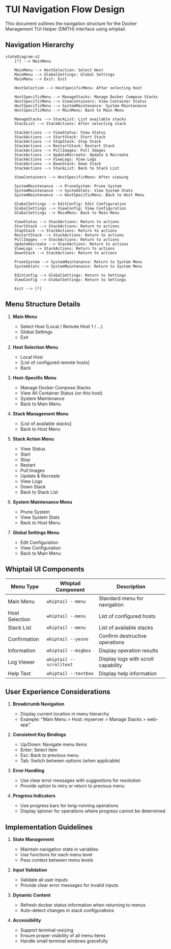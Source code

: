 # TUI Navigation Flow Design

This document outlines the navigation structure for the Docker Management TUI Helper (DMTH) interface using whiptail.

## Navigation Hierarchy

```mermaid
stateDiagram-v2
    [*] --> MainMenu
    
    MainMenu --> HostSelection: Select Host
    MainMenu --> GlobalSettings: Global Settings  
    MainMenu --> Exit: Exit
    
    HostSelection --> HostSpecificMenu: After selecting host
    
    HostSpecificMenu --> ManageStacks: Manage Docker Compose Stacks
    HostSpecificMenu --> ViewContainers: View Container Status
    HostSpecificMenu --> SystemMaintenance: System Maintenance
    HostSpecificMenu --> MainMenu: Back to Main Menu
    
    ManageStacks --> StackList: List available stacks
    StackList --> StackActions: After selecting stack
    
    StackActions --> ViewStatus: View Status
    StackActions --> StartStack: Start Stack
    StackActions --> StopStack: Stop Stack
    StackActions --> RestartStack: Restart Stack
    StackActions --> PullImages: Pull Images
    StackActions --> UpdateRecreate: Update & Recreate
    StackActions --> ViewLogs: View Logs
    StackActions --> DownStack: Down Stack
    StackActions --> StackList: Back to Stack List
    
    ViewContainers --> HostSpecificMenu: After viewing
    
    SystemMaintenance --> PruneSystem: Prune System
    SystemMaintenance --> SystemStats: View System Stats
    SystemMaintenance --> HostSpecificMenu: Back to Host Menu
    
    GlobalSettings --> EditConfig: Edit Configuration
    GlobalSettings --> ViewConfig: View Configuration
    GlobalSettings --> MainMenu: Back to Main Menu
    
    ViewStatus --> StackActions: Return to actions
    StartStack --> StackActions: Return to actions  
    StopStack --> StackActions: Return to actions
    RestartStack --> StackActions: Return to actions
    PullImages --> StackActions: Return to actions
    UpdateRecreate --> StackActions: Return to actions
    ViewLogs --> StackActions: Return to actions
    DownStack --> StackActions: Return to actions
    
    PruneSystem --> SystemMaintenance: Return to System Menu
    SystemStats --> SystemMaintenance: Return to System Menu
    
    EditConfig --> GlobalSettings: Return to Settings
    ViewConfig --> GlobalSettings: Return to Settings
    
    Exit --> [*]
```

## Menu Structure Details

1. **Main Menu**
   - Select Host (Local / Remote Host 1 / ...)
   - Global Settings
   - Exit

2. **Host Selection Menu**
   - Local Host
   - [List of configured remote hosts]
   - Back

3. **Host-Specific Menu**
   - Manage Docker Compose Stacks
   - View All Container Status (on this host)
   - System Maintenance
   - Back to Main Menu

4. **Stack Management Menu**
   - [List of available stacks]
   - Back to Host Menu

5. **Stack Action Menu**
   - View Status
   - Start
   - Stop
   - Restart
   - Pull Images
   - Update & Recreate
   - View Logs
   - Down Stack
   - Back to Stack List

6. **System Maintenance Menu**
   - Prune System
   - View System Stats
   - Back to Host Menu

7. **Global Settings Menu**
   - Edit Configuration
   - View Configuration
   - Back to Main Menu

## Whiptail UI Components

| Menu Type      | Whiptail Component      | Description                         |
| -------------- | ----------------------- | ----------------------------------- |
| Main Menu      | `whiptail --menu`       | Standard menu for navigation        |
| Host Selection | `whiptail --menu`       | List of configured hosts            |
| Stack List     | `whiptail --menu`       | List of available stacks            |
| Confirmation   | `whiptail --yesno`      | Confirm destructive operations      |
| Information    | `whiptail --msgbox`     | Display operation results           |
| Log Viewer     | `whiptail --scrolltext` | Display logs with scroll capability |
| Help Text      | `whiptail --textbox`    | Display help information            |

## User Experience Considerations

1. **Breadcrumb Navigation**
   - Display current location in menu hierarchy
   - Example: "Main Menu > Host: myserver > Manage Stacks > web-app"

2. **Consistent Key Bindings**
   - Up/Down: Navigate menu items
   - Enter: Select item
   - Esc: Back to previous menu
   - Tab: Switch between options (when applicable)

3. **Error Handling**
   - Use clear error messages with suggestions for resolution
   - Provide option to retry or return to previous menu

4. **Progress Indicators**
   - Use progress bars for long-running operations
   - Display spinner for operations where progress cannot be determined

## Implementation Guidelines

1. **State Management**
   - Maintain navigation state in variables
   - Use functions for each menu level
   - Pass context between menu levels

2. **Input Validation**
   - Validate all user inputs
   - Provide clear error messages for invalid inputs

3. **Dynamic Content**
   - Refresh docker status information when returning to menus
   - Auto-detect changes in stack configurations

4. **Accessibility**
   - Support terminal resizing
   - Ensure proper visibility of all menu items
   - Handle small terminal windows gracefully